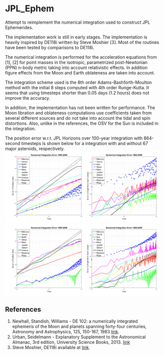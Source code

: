 # JPL_Ephem
Attempt to reimplement the numerical integration used to construct JPL Ephemerides.

The implementation work is still in early stages. The implementation is heavily inspired by DE118i written by Steve Moshier [3]. Most of the routines have been tested by comparisons to DE118i.

The numerical integration is performed for the acceleration equations from [1], [2] for point masses in the isotropic, parametrized post-Newtonian (PPN) n-body metric taking into account relativistic effects. In addition figure effects from the Moon and Earth oblateness are taken into account.

The integration scheme used is the 8th order Adams-Bashforth-Moulton method with the initial 8 steps computed with 4th order Runge-Kutta. It seems that using timesteps shorter than 0.05 days (1.2 hours) does not improve the accuracy.

In addition, the implementation has not been written for performance. The Moon libration and oblateness computations use coefficients taken from several different sources and do not take into account the tidal and spin distortions. Also, unlike in the references, the OSV for the Sun is included in the integration.

The position error w.r.t. JPL Horizons over 100-year integration with 864-second timesteps is shown below for a integration with and without 67 major asteroids, respectively.
[![Integration error with asteroids](error_with_asteroids.png)](error_with_asteroids.png)
[![Integration error without asteroids](error_without_asteroids.png)](error_without_asteroids.png)


## References
1. Newhall, Standish, Williams - DE 102: a numerically integrated ephemeris of the Moon and planets spanning forty-four centuries, Astronomy and Astrophysics, 125, 150-167, 1983 [link](https://adsabs.harvard.edu/full/1983A%26A...125..150N).
2. Urban, Seidelmann - Explanatory Supplement to the Astronomical Almanac, 3rd edition, University Science Books, 2013. [link](https://www.amazon.com/Explanatory-Supplement-Astronomical-Almanac-Urban/dp/1891389858)
3. Steve Moshier, DE118i available at [link](http://www.moshier.net/de118i-2.zip).
